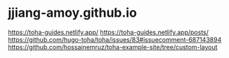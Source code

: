 # jjiang-amoy.github.io
https://toha-guides.netlify.app/
https://toha-guides.netlify.app/posts/
https://github.com/hugo-toha/toha/issues/83#issuecomment-687143894
https://github.com/hossainemruz/toha-example-site/tree/custom-layout
